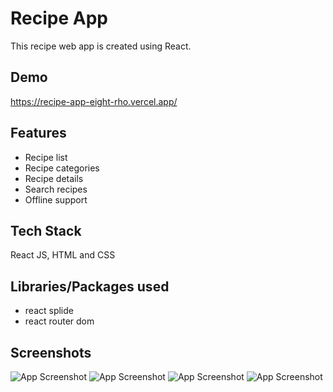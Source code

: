 # Recipe App

This recipe web app is created using React.

## Demo

https://recipe-app-eight-rho.vercel.app/

## Features
- Recipe list
- Recipe categories
- Recipe details
- Search recipes
- Offline support

## Tech Stack

React JS, HTML and CSS

## Libraries/Packages used
- react splide
- react router dom

## Screenshots

![App Screenshot](https://github.com/Gau232/recipe-app/blob/master/src/assets/sample_images/project-pic-1.png)
![App Screenshot](https://github.com/Gau232/recipe-app/blob/master/src/assets/sample_images/project-pic-1.png)
![App Screenshot](https://github.com/Gau232/recipe-app/blob/master/src/assets/sample_images/project-pic-3.png)
![App Screenshot](https://github.com/Gau232/recipe-app/blob/master/src/assets/sample_images/project-pic-1.png)